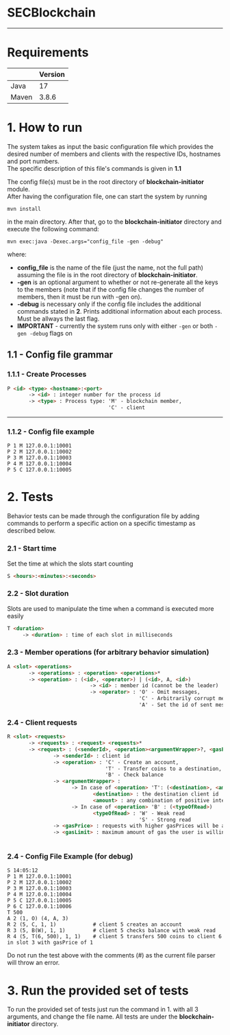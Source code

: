 # SECBlockchain

---

# Requirements

|  | Version |
| --------------|---------|
| Java | 17      |
| Maven | 3.8.6 |

# 1. How to run
The system takes as input the basic configuration file which provides
the desired number of members and clients with the respective IDs, hostnames
and port numbers.  
The specific description of this file's commands is given in **1.1**  
  
The config file(s) must be in the root directory of **blockchain-initiator** module.  
After having the configuration file, one can start the system by  running
```shell
mvn install
```
in the main directory. After that, go to the
**blockchain-initiator** directory and execute the following command:  
```shell
mvn exec:java -Dexec.args="config_file -gen -debug"
```
where: 
- **config_file** is the name of the file (just the name, not the full path)
assuming the file is in the root directory of **blockchain-initiator**.
- **-gen** is an optional argument to whether or not re-generate all the keys
to the members (note that if the config file changes the number of members, then 
it must be run with -gen on).
- **-debug** is necessary only if the config file includes the additional commands
stated in **2**. Prints additional information about each process. Must be allways
the last flag.
- **IMPORTANT** - currently the system runs only with either `-gen` or both `-gen -debug` flags on

## 1.1 - Config file grammar 
### 1.1.1 -  Create Processes
``` HTML
P <id> <type> <hostname>:<port>
       -> <id> : integer number for the process id
       -> <type> : Process type: 'M' - blockchain member,
                                 'C' - client
```
---
### 1.1.2 - Config file example
```
P 1 M 127.0.0.1:10001
P 2 M 127.0.0.1:10002
P 3 M 127.0.0.1:10003
P 4 M 127.0.0.1:10004
P 5 C 127.0.0.1:10005
```

# 2. Tests
Behavior tests can be made through the configuration file by adding commands to perform a 
specific action on a specific timestamp as described below.

### 2.1 - Start time
Set the time at which the slots start counting
```HTML
S <hours>:<minutes>:<seconds>
```

### 2.2 - Slot duration
Slots are used to manipulate the time when a command is executed more easily
```HTML
T <duration>
     -> <duration> : time of each slot in milliseconds
```    
### 2.3 - Member operations (for arbitrary behavior simulation)
```HTML
A <slot> <operations>
       -> <operations> : <operation> <operations>*
       -> <operation> : (<id>, <operator>) | (<id>, A, <id>)
                           -> <id> : member id (cannot be the leader)
                           -> <operator> : 'O' - Omit messages,
                                           'C' - Arbitrarily corrupt messages,
                                           'A' - Set the id of sent messages as process with <id>
```
### 2.4 - Client requests
```HTML
R <slot> <requests>
       -> <requests> : <request> <requests>*
       -> <request> : (<senderId>, <operation><argumentWrapper>?, <gasPrice>, <gasLimit> )
               -> <senderId> : client id
               -> <operation> : 'C' - Create an account,
                                'T' - Transfer coins to a destination,
                                'B' - Check balance 
               -> <argumentWrapper> : 
                     -> In case of <operation> 'T': (<destination>, <amount>)
                            <destination> : the destination client id
                            <amount> : any combination of positive integers
                     -> In case of <operation> 'B' : (<typeOfRead>)
                            <typeOfRead> : 'W' - Weak read
                                           'S' - Strong read
               -> <gasPrice> : requests with higher gasPrices will be appended first
               -> <gasLimit> : maximum amount of gas the user is willing to pay (not currently used)
                
```
### 2.4 - Config File Example (for debug)
```
S 14:05:12
P 1 M 127.0.0.1:10001
P 2 M 127.0.0.1:10002
P 3 M 127.0.0.1:10003
P 4 M 127.0.0.1:10004
P 5 C 127.0.0.1:10005
P 6 C 127.0.0.1:10006
T 500
A 2 (1, O) (4, A, 3)
R 2 (5, C, 1, 1)            # client 5 creates an account
R 3 (5, B(W), 1, 1)         # client 5 checks balance with weak read
R 4 (5, T(6, 500), 1, 1)    # client 5 transfers 500 coins to client 6 in slot 3 with gasPrice of 1
```
Do not run the test above with the comments (#) as the current file parser will throw an error.
# 3. Run the provided set of tests
To run the provided set of tests just run the command in 1. with all 3 arguments, and change the file name.
All tests are under the **blockchain-initiator** directory.
